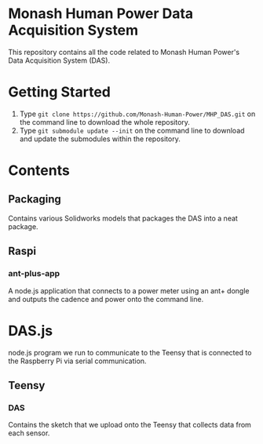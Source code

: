 # Monash Human Power Data Acquisition System

This repository contains all the code related to Monash Human Power's Data Acquisition System (DAS).

# Getting Started
1. Type `git clone https://github.com/Monash-Human-Power/MHP_DAS.git` on the command line to download the whole repository.
2. Type `git submodule update --init` on the command line to download and update the submodules within the repository.

# Contents
## Packaging
Contains various Solidworks models that packages the DAS into a neat package.

## Raspi
### ant-plus-app
A node.js application that connects to a power meter using an ant+ dongle and outputs the cadence and power onto the command line.

# DAS.js
node.js program we run to communicate to the Teensy that is connected to the Raspberry Pi via serial communication. 

## Teensy
### DAS
Contains the sketch that we upload onto the Teensy that collects data from each sensor.